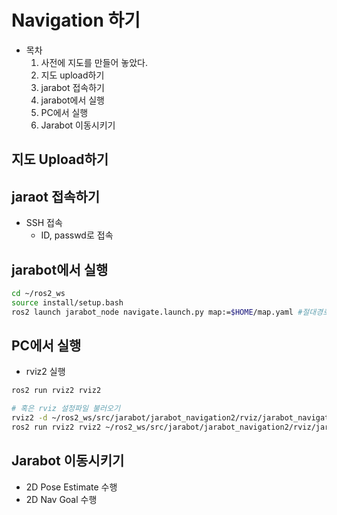 # Navigation 하기
* 목차
  1. 사전에 지도를 만들어 놓았다.
  1. 지도 upload하기
  1. jarabot 접속하기
  1. jarabot에서 실행
  1. PC에서 실행
  1. Jarabot 이동시키기

## 지도 Upload하기

## jaraot 접속하기
* SSH 접속
  * ID, passwd로 접속

## jarabot에서 실행
```bash
cd ~/ros2_ws
source install/setup.bash
ros2 launch jarabot_node navigate.launch.py map:=$HOME/map.yaml #절대경로 사용
```

## PC에서 실행
* rviz2 실행
```bash
ros2 run rviz2 rviz2 

# 혹은 rviz 설정파일 불러오기
rviz2 -d ~/ros2_ws/src/jarabot/jarabot_navigation2/rviz/jarabot_navigation2.rviz
ros2 run rviz2 rviz2 ~/ros2_ws/src/jarabot/jarabot_navigation2/rviz/jarabot_navigation2.rviz
```

## Jarabot 이동시키기
* 2D Pose Estimate 수행
* 2D Nav Goal 수행

